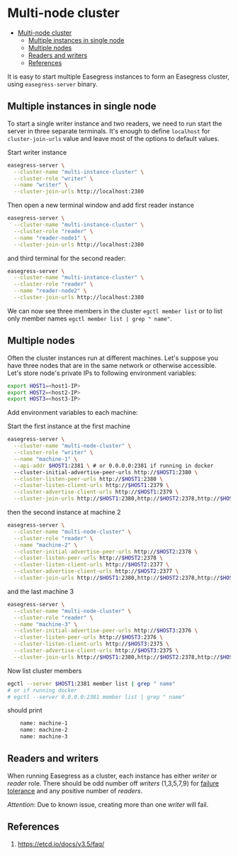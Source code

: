 
# Multi-node cluster

- [Multi-node cluster](#multi-node-cluster)
  - [Multiple instances in single node](#multiple-instances-in-single-node)
  - [Multiple nodes](#multiple-nodes)
  - [Readers and writers](#readers-and-writers)
  - [References](#references)

It is easy to start multiple Easegress instances to form an Easegress cluster, using `easegress-server` binary.

##  Multiple instances in single node

To start a single writer instance and two readers, we need to run start the server in three separate terminals. It's enough to define `localhost` for `cluster-join-urls` value and leave most of the options to default values.

Start writer instance
```bash
easegress-server \
  --cluster-name "multi-instance-cluster" \
  --cluster-role "writer" \
  --name "writer" \
  --cluster-join-urls http://localhost:2380
```
Then open a new terminal window and add first reader instance
```bash
easegress-server \
  --cluster-name "multi-instance-cluster" \
  --cluster-role "reader" \
  --name "reader-node1" \
  --cluster-join-urls http://localhost:2380
```
and third terminal for the second reader:
```bash
easegress-server \
  --cluster-name "multi-instance-cluster" \
  --cluster-role "reader" \
  --name "reader-node2" \
  --cluster-join-urls http://localhost:2380
```

We can now see three members in the cluster `egctl member list`
or to list only member names `egctl member list | grep " name"`.

## Multiple nodes
Often the cluster instances run at different machines. Let's suppose you have three nodes that are in the same network or otherwise accessible. Let's store node's private IPs to following environment variables:

```bash
export HOST1=<host1-IP>
export HOST2=<host2-IP>
export HOST3=<host3-IP>
```

Add environment variables to each machine:

Start the first instance at the first machine
```bash
easegress-server \
  --cluster-name "multi-node-cluster" \
  --cluster-role "writer" \
  --name "machine-1" \
  --api-addr $HOST1:2381 \ # or 0.0.0.0:2381 if running in docker
  --cluster-initial-advertise-peer-urls http://$HOST1:2380 \
  --cluster-listen-peer-urls http://$HOST1:2380 \
  --cluster-listen-client-urls http://$HOST1:2379 \
  --cluster-advertise-client-urls http://$HOST1:2379 \
  --cluster-join-urls http://$HOST1:2380,http://$HOST2:2378,http://$HOST3:2376
```
then the second instance at machine 2
```bash
easegress-server \
  --cluster-name "multi-node-cluster" \
  --cluster-role "reader" \
  --name "machine-2" \
  --cluster-initial-advertise-peer-urls http://$HOST2:2378 \
  --cluster-listen-peer-urls http://$HOST2:2378 \
  --cluster-listen-client-urls http://$HOST2:2377 \
  --cluster-advertise-client-urls http://$HOST2:2377 \
  --cluster-join-urls http://$HOST1:2380,http://$HOST2:2378,http://$HOST3:2376
```
and the last machine 3
```bash
easegress-server \
  --cluster-name "multi-node-cluster" \
  --cluster-role "reader" \
  --name "machine-3" \
  --cluster-initial-advertise-peer-urls http://$HOST3:2376 \
  --cluster-listen-peer-urls http://$HOST3:2376 \
  --cluster-listen-client-urls http://$HOST3:2375 \
  --cluster-advertise-client-urls http://$HOST3:2375 \
  --cluster-join-urls http://$HOST1:2380,http://$HOST2:2378,http://$HOST3:2376
```

Now list cluster members
```bash
egctl --server $HOST1:2381 member list | grep " name"
# or if running docker
# egctl --server 0.0.0.0:2381 member list | grep " name"
```
should print 
```bash
    name: machine-1
    name: machine-2
    name: machine-3
```

##  Readers and writers

When running Easegress as a cluster, each instance has either *writer* or *reader* role. There should be odd number off *writers* (1,3,5,7,9) for [failure tolerance](https://etcd.io/docs/v3.5/faq/#what-is-failure-tolerance) and any positive number of *readers*.

*Attention*: Due to known issue, creating more than one *writer* will fail.

## References

1. https://etcd.io/docs/v3.5/faq/
